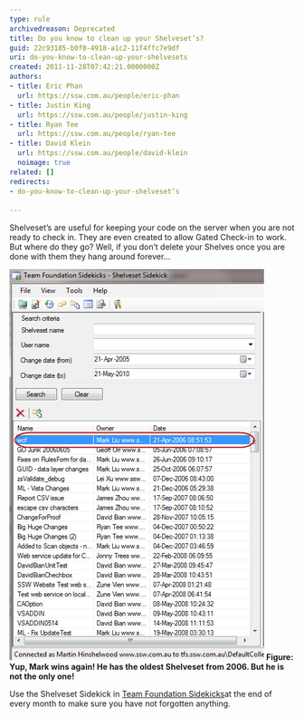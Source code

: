 ```yaml
---
type: rule
archivedreason: Deprecated
title: Do you know to clean up your Shelveset’s?
guid: 22c93185-b0f0-4918-a1c2-11f4ffc7e9df
uri: do-you-know-to-clean-up-your-shelvesets
created: 2011-11-28T07:42:21.0000000Z
authors:
- title: Eric Phan
  url: https://ssw.com.au/people/eric-phan
- title: Justin King
  url: https://ssw.com.au/people/justin-king
- title: Ryan Tee
  url: https://ssw.com.au/people/ryan-tee
- title: David Klein
  url: https://ssw.com.au/people/david-klein
  noimage: true
related: []
redirects:
- do-you-know-to-clean-up-your-shelveset’s

---
```


Shelveset’s are useful for keeping your code on the server when you are not ready to check in. They are even created to allow Gated Check-in to work. But where do they go?
Well, if you don’t delete your Shelves once you are done with them they hang around forever…

<!--endintro-->

![](TheOldestShelveset.jpg)
 **Figure: Yup, Mark wins again! He has the oldest Shelveset from 2006. But he is not the only one!**

Use the Shelveset Sidekick in [Team Foundation Sidekicks](http://www.attrice.info/cm/tfs/index.htm)at the end of every month to make sure you have not forgotten anything.
